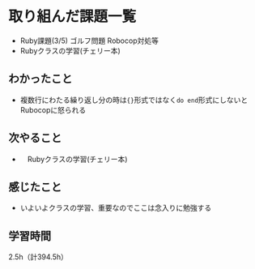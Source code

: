 # 取り組んだ課題一覧
- Ruby課題(3/5) ゴルフ問題 Robocop対処等
- Rubyクラスの学習(チェリー本)

## わかったこと
- 複数行にわたる繰り返し分の時は`{}`形式ではなく`do end`形式にしないとRubocopに怒られる
  
## 次やること
- 　Rubyクラスの学習(チェリー本)

## 感じたこと
- いよいよクラスの学習、重要なのでここは念入りに勉強する
  
## 学習時間　
2.5h（計394.5h）
